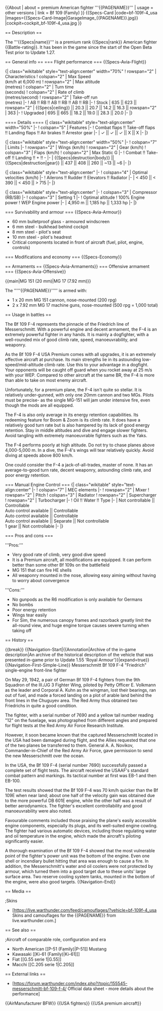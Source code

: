 {{About
| about = premium American fighter '''{{PAGENAME}}'''
| usage = other versions
| link = Bf 109 (Family)
}}
{{Specs-Card
|code=bf-109f-4_usa
|images={{Specs-Card-Image|GarageImage_{{PAGENAME}}.jpg}}
|cockpit=cockpit_bf-109f-4_usa.jpg
}}

== Description ==

<!-- ''In the description, the first part should be about the history of and the creation and combat usage of the aircraft, as well as its key features. In the second part, tell the reader about the aircraft in the game. Insert a screenshot of the vehicle, so that if the novice player does not remember the vehicle by name, he will immediately understand what kind of vehicle the article is talking about.'' -->

The '''{{Specs|name}}''' is a premium rank {{Specs|rank}} American fighter {{Battle-rating}}. It has been in the game since the start of the Open Beta Test prior to Update 1.27.

== General info ==
=== Flight performance ===
{{Specs-Avia-Flight}}

<!-- ''Describe how the aircraft behaves in the air. Speed, manoeuvrability, acceleration and allowable loads - these are the most important characteristics of the vehicle.'' -->

{| class="wikitable" style="text-align:center" width="70%"
! rowspan="2" | Characteristics
! colspan="2" | Max Speed<br>(km/h at 6,000 m)
! rowspan="2" | Max altitude<br>(metres)
! colspan="2" | Turn time<br>(seconds)
! colspan="2" | Rate of climb<br>(metres/second)
! rowspan="2" | Take-off run<br>(metres)
|-
! AB !! RB !! AB !! RB !! AB !! RB
|-
! Stock
| 635 || 623 || rowspan="2" | {{Specs|ceiling}} || 20.3 || 20.7 || 14.2 || 16.3 || rowspan="2" | 363
|-
! Upgraded
| 695 || 665 || 18.2 || 19.0 || 28.3 || 20.0
|-
|}

==== Details ====
{| class="wikitable" style="text-align:center" width="50%"
|-
! colspan="5" | Features
|-
! Combat flaps !! Take-off flaps !! Landing flaps !! Air brakes !! Arrestor gear
|-
| ✓ || ✓ || ✓ || X || X <!-- ✓ -->
|-
|}

{| class="wikitable" style="text-align:center" width="50%"
|-
! colspan="7" | Limits
|-
! rowspan="2" | Wings (km/h)
! rowspan="2" | Gear (km/h)
! colspan="3" | Flaps (km/h)
! colspan="2" | Max Static G
|-
! Combat !! Take-off !! Landing !! + !! -
|-
| {{Specs|destruction|body}} || {{Specs|destruction|gear}} || 437 || 408 || 260 || ~13 || ~6
|-
|}

{| class="wikitable" style="text-align:center"
|-
! colspan="4" | Optimal velocities (km/h)
|-
! Ailerons !! Rudder !! Elevators !! Radiator
|-
| < 450 || < 390 || < 450 || > 715
|-
|}

{| class="wikitable" style="text-align:center"
|-
! colspan="3" | Compressor (RB/SB)
|-
! colspan="3" | Setting 1
|-
! Optimal altitude
! 100% Engine power
! WEP Engine power
|-
| 4,950 m || 1,185 hp || 1,333 hp
|-
|}

=== Survivability and armour ===
{{Specs-Avia-Armour}}

<!-- ''Examine the survivability of the aircraft. Note how vulnerable the structure is and how secure the pilot is, whether the fuel tanks are armoured, etc. Describe the armour, if there is any, and also mention the vulnerability of other critical aircraft systems.'' -->

- 60 mm bulletproof glass - armoured windscreen
- 6 mm steel - bulkhead behind cockpit
- 8 mm steel - pilot's seat
- 10 mm steel - pilot's headrest
- Critical components located in front of aircraft (fuel, pilot, engine, controls)

=== Modifications and economy ===
{{Specs-Economy}}

== Armaments ==
{{Specs-Avia-Armaments}}
=== Offensive armament ===
{{Specs-Avia-Offensive}}

<!-- ''Describe the offensive armament of the aircraft, if any. Describe how effective the cannons and machine guns are in a battle, and also what belts or drums are better to use. If there is no offensive weaponry, delete this subsection.'' -->

{{main|MG 151 (20 mm)|MG 17 (7.92 mm)}}

The '''''{{PAGENAME}}''''' is armed with:

- 1 x 20 mm MG 151 cannon, nose-mounted (200 rpg)
- 2 x 7.92 mm MG 17 machine guns, nose-mounted (500 rpg = 1,000 total)

== Usage in battles ==

<!-- ''Describe the tactics of playing in the aircraft, the features of using aircraft in a team and advice on tactics. Refrain from creating a "guide" - do not impose a single point of view, but instead, give the reader food for thought. Examine the most dangerous enemies and give recommendations on fighting them. If necessary, note the specifics of the game in different modes (AB, RB, SB).'' -->

The Bf 109 F-4 represents the pinnacle of the Friedrich line of Messerschmitt. With a powerful engine and decent armament, the F-4 is an extremely powerful fighter in any hands. It is mainly a dogfighter, with a well-rounded mix of good climb rate, speed, manoeuvrability, and weaponry.

As the Bf 109 F-4 USA Premium comes with all upgrades, it is an extremely effective aircraft at purchase. Its main strengths lie in its astounding low-speed/mid-altitude climb rate. Use this to your advantage in a dogfight. Your opponents will be caught off guard when you rocket away at 25 m/s with your WEP. Compared to other aircraft at the same BR, the F-4 is more than able to take on most enemy aircraft.

Unfortunately, for a premium plane, the F-4 isn't quite so stellar. It is relatively under-gunned, with only one 20mm cannon and two MGs. Pilots must be precise- as the single MG-151 will jam under intensive fire, even though the mods are all equipped.

The F-4 is also only average in its energy retention capabilities. Its redeeming feature for Boom & Zoom is its climb rate. It does have a relatively good turn rate but is also hampered by its lack of good energy retention. Stay in middle altitudes and dive and engage slower fighters. Avoid tangling with extremely manoeuvrable fighters such as the Yaks.

The F-4 performs poorly at high altitude. Do not try to chase planes above 4,000-5,000 m. In a dive, the F-4's wings will tear relatively quickly. Avoid diving at speeds above 800 km/h.

One could consider the F-4 a jack-of-all-trades, master of none. It has an average-to-good turn rate, decent weaponry, astounding climb rate, and poor energy retention.

=== Manual Engine Control ===
{| class="wikitable" style="text-align:center"
|-
! colspan="7" | MEC elements
|-
! rowspan="2" | Mixer
! rowspan="2" | Pitch
! colspan="3" | Radiator
! rowspan="2" | Supercharger
! rowspan="2" | Turbocharger
|-
! Oil !! Water !! Type
|-
| Not controllable || Controllable<br>Auto control available || Controllable<br>Auto control available || Controllable<br>Auto control available || Separate || Not controllable<br>1 gear || Not controllable
|-
|}

=== Pros and cons ===

<!-- ''Summarise and briefly evaluate the vehicle in terms of its characteristics and combat effectiveness. Mark its pros and cons in the bulleted list. Try not to use more than 6 points for each of the characteristics. Avoid using categorical definitions such as "bad", "good" and the like - use substitutions with softer forms such as "inadequate" and "effective".'' -->

'''Pros:'''

- Very good rate of climb, very good dive speed
- It is a Premium aircraft, all modifications are equipped. It can perform better than some other Bf 109s on the battlefield
- MG 151 that can fire HE shells
- All weaponry mounted in the nose, allowing easy aiming without having to worry about convergence

'''Cons:'''

- No gunpods as the R6 modification is only available for Germans
- No bombs
- Poor energy retention
- Wings tear easily
- For Sim, the numerous canopy frames and razorback greatly limit the all-round view, and huge engine torque causes severe turning when taking off

== History ==

<!-- ''Describe the history of the creation and combat usage of the aircraft in more detail than in the introduction. If the historical reference turns out to be too long, take it to a separate article, taking a link to the article about the vehicle and adding a block "/History" (example: <nowiki>https://wiki.warthunder.com/(Vehicle-name)/History</nowiki>) and add a link to it here using the <code>main</code> template. Be sure to reference text and sources by using <code><nowiki><ref></ref></nowiki></code>, as well as adding them at the end of the article with <code><nowiki><references /></nowiki></code>. This section may also include the vehicle's dev blog entry (if applicable) and the in-game encyclopedia description (under <code><nowiki>=== In-game description ===</nowiki></code>, also if applicable).'' -->

{{break}}
{{Navigation-Start|{{Annotation|Archive of the in-game description|An archive of the historical description of the vehicle that was presented in-game prior to Update 1.55 'Royal Armour'}}|expand=true}}
{{Navigation-First-Simple-Line}}
Messerschmitt Bf 109 F-4 "Friedrich" single-engine front-line fighter

On May 29, 1942, a pair of German Bf 109 F-4 fighters from the 9th Squadron of the III./JG 3 Fighter Wing, piloted by Petty Officer E. Volkmann as the leader and Corporal A. Kuhn as the wingman, lost their bearings, ran out of fuel, and made a forced landing on a plot of arable land behind the front lines in the Chuguyev area. The Red Army thus obtained two Friedrichs in quite a good condition.

The fighter, with a serial number of 7690 and a yellow tail number reading "12" on the fuselage, was photographed from different angles and prepared for flight tests at the Red Army Air Force Research Institute.

However, it soon became known that the captured Messerschmitt located in the USA had been damaged during flight, and the Allies requested that one of the two planes be transferred to them. General A. A. Novikov, Commander-in-Chief of the Red Army Air Force, gave permission to send the new Messerschmitt over the ocean.

In the USA, the Bf 109 F-4 (serial number 7690) successfully passed a complete set of flight tests. The aircraft received the USAAF's standard combat pattern and markings. Its tactical number at first was EB-1 and then EB-100.

The test results showed that the Bf 109 F-4 was 70 km/h quicker than the Bf 109E when near land; about one half of the velocity gain was obtained due to the more powerful DB 601E engine, while the other half was a result of better aerodynamics. The fighter's excellent controllability and good manoeuvrability were also noted.

Favourable comments included those praising the plane's easily accessible engine components, especially its plugs, and its well-suited engine cowling. The fighter had various automatic devices, including those regulating water and oil temperature in the engine, which made the aircraft's piloting significantly easier.

A thorough examination of the Bf 109 F-4 showed that the most vulnerable point of the fighter's power unit was the bottom of the engine. Even one shell or incendiary bullet hitting that area was enough to cause a fire. In addition, the Messerschmitt's water and oil coolers were not protected by armour, which turned them into a good target due to these units' large surface area. Two reserve cooling system tanks, mounted in the bottom of the engine, were also good targets.
{{Navigation-End}}

== Media ==

<!-- ''Excellent additions to the article would be video guides, screenshots from the game, and photos.'' -->

;Skins

- [https://live.warthunder.com/feed/camouflages/?vehicle=bf-109f-4_usa Skins and camouflages for the {{PAGENAME}} from live.warthunder.com.]

== See also ==

<!-- ''Links to the articles on the War Thunder Wiki that you think will be useful for the reader, for example:''
* ''reference to the series of the aircraft;''
* ''links to approximate analogues of other nations and research trees.'' -->

;Aircraft of comparable role, configuration and era

- North American [[P-51 (Family)|P-51]] Mustang
- Kawasaki [[Ki-61 (Family)|Ki-61]]]
- Fiat [[G.55 serie 1|G.55]]
- Macchi [[C.205 serie 1|C.205]]

== External links ==

<!--''Paste links to sources and external resources, such as:''
* ''topic on the official game forum;''
* ''other literature.''-->

- [https://forum.warthunder.com/index.php?/topic/155545-messerschmitt-bf-109-f-4/ Official data sheet - more details about the performance]

{{AirManufacturer BFW}}
{{USA fighters}}
{{USA premium aircraft}}
